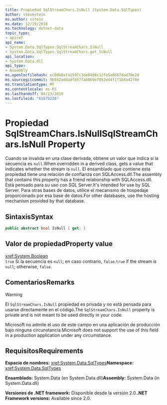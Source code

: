 ```yaml
---
title: Propiedad SqlStreamChars.IsNull (System.Data.SqlTypes)
author: stevestein
ms.author: sstein
ms.date: 12/19/2018
ms.technology: dotnet-data
topic_type:
- apiref
api_name:
- System.Data.SqlTypes.SqlStreamChars.IsNull
- System.Data.SqlTypes.SqlStreamChars.get_IsNull
api_location:
- System.Data.dll
api_type:
- Assembly
ms.openlocfilehash: ec00b0afa1597c3ae6488c12fe5a0667dad70e2d
ms.sourcegitcommit: 9b552addadfb57fab0b9e7852ed4f1f1b8a42f8e
ms.translationtype: MT
ms.contentlocale: es-ES
ms.lasthandoff: 04/23/2019
ms.locfileid: "61675226"
---
```

# <a name="sqlstreamcharsisnull-property"></a><span data-ttu-id="db437-102">Propiedad SqlStreamChars.IsNull</span><span class="sxs-lookup"><span data-stu-id="db437-102">SqlStreamChars.IsNull Property</span></span>

<span data-ttu-id="db437-103">Cuando se invalida en una clase derivada, obtiene un valor que indica si la secuencia es `null`.</span><span class="sxs-lookup"><span data-stu-id="db437-103">When overridden in a derived class, gets a value that indicates whether the stream is `null`.</span></span> <span data-ttu-id="db437-104">El ensamblado que contiene esta propiedad tiene una relación de confianza con SQLAccess.dll.</span><span class="sxs-lookup"><span data-stu-id="db437-104">The assembly that contains this property has a friend relationship with SQLAccess.dll.</span></span> <span data-ttu-id="db437-105">Está pensado para su uso con SQL Server.</span><span class="sxs-lookup"><span data-stu-id="db437-105">It's intended for use by SQL Server.</span></span> <span data-ttu-id="db437-106">Para otras bases de datos, utilice el mecanismo de hospedaje proporcionado por esa base de datos.</span><span class="sxs-lookup"><span data-stu-id="db437-106">For other databases, use the hosting mechanism provided by that database.</span></span>

## <a name="syntax"></a><span data-ttu-id="db437-107">Sintaxis</span><span class="sxs-lookup"><span data-stu-id="db437-107">Syntax</span></span>

```csharp
public abstract bool IsNull { get; }
```

## <a name="property-value"></a><span data-ttu-id="db437-108">Valor de propiedad</span><span class="sxs-lookup"><span data-stu-id="db437-108">Property value</span></span>

<xref:System.Boolean>\
<span data-ttu-id="db437-109">`true` Si la secuencia es `null`; en caso contrario, `false`.</span><span class="sxs-lookup"><span data-stu-id="db437-109">`true` if the stream is `null`; otherwise, `false`.</span></span>

## <a name="remarks"></a><span data-ttu-id="db437-110">Comentarios</span><span class="sxs-lookup"><span data-stu-id="db437-110">Remarks</span></span>

> [!WARNING]
> <span data-ttu-id="db437-111">El `SqlStreamChars.IsNull` propiedad es privada y no está pensada para usarse directamente en el código.</span><span class="sxs-lookup"><span data-stu-id="db437-111">The `SqlStreamChars.IsNull` property is private and is not meant to be used directly in your code.</span></span>
>
> <span data-ttu-id="db437-112">Microsoft no admite el uso de este campo en una aplicación de producción bajo ninguna circunstancia.</span><span class="sxs-lookup"><span data-stu-id="db437-112">Microsoft does not support the use of this field in a production application under any circumstance.</span></span>

## <a name="requirements"></a><span data-ttu-id="db437-113">Requisitos</span><span class="sxs-lookup"><span data-stu-id="db437-113">Requirements</span></span>

<span data-ttu-id="db437-114">**Espacio de nombres:** <xref:System.Data.SqlTypes></span><span class="sxs-lookup"><span data-stu-id="db437-114">**Namespace:** <xref:System.Data.SqlTypes></span></span>

<span data-ttu-id="db437-115">**Ensamblado:** System.Data (en System.Data.dll)</span><span class="sxs-lookup"><span data-stu-id="db437-115">**Assembly:** System.Data (in System.Data.dll)</span></span>

<span data-ttu-id="db437-116">**Versiones de .NET framework:** Disponible desde la versión 2.0.</span><span class="sxs-lookup"><span data-stu-id="db437-116">**.NET Framework versions:** Available since 2.0.</span></span>